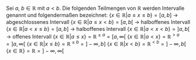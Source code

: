 Sei $a,\ b\in \mathbb{R}$ mit $a<b$. Die folgenden Teilmengen von $\mathbb{R}$ werden Intervalle genannt und folgendermaßen bezeichnet:
$\{x \in \mathbb{R}|a\leq x\leq b\}=[a,b]$ -> abgeschlossenes Intervall
$\{x \in \mathbb{R}|a\leq x< b\}=[a,b[$ -> halboffenes Intervall
$\{x \in \mathbb{R}|a< x\leq b\}=[a,b]$ -> halboffenes Intervall
$\{x \in \mathbb{R}|a< x< b\}=]a,b[$ -> offenes Intervall
$\{x \in \mathbb{R}|a\leq x\}=\mathbb{R}^{\geq a}=[a,\infty[$
$\{x \in \mathbb{R}|a< x\}=\mathbb{R}^{> a}=]a,\infty[$
$\{x \in \mathbb{R}|x\leq b\}=\mathbb{R}^{\leq b}=]-\infty,b]$
$\{x \in \mathbb{R}|x<b\}=\mathbb{R}^{<b}=]-\infty,b[$
$\{x \in \mathbb{R}\}=\mathbb{R}=]-\infty,\infty[$

